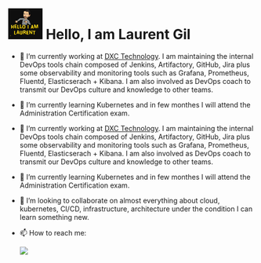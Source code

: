 
# <img src="laurent.png" width="70px"></src>   Hello, I am **Laurent Gil**

- 🔭 I’m currently working at [DXC Technology](https://www.dxc.technology). I am maintaining the internal DevOps tools chain composed of Jenkins, Artifactory, GitHub, Jira plus some observability and monitoring tools such as Grafana, Prometheus, Fluentd, Elasticserach + Kibana. I am also involved as DevOps coach to transmit our DevOps culture and knowledge to other teams.

- 🌱 I’m currently learning Kubernetes and in few monthes I will attend the Administration Certification exam.

- 🔭 I’m currently working at [DXC Technology](https://www.dxc.technology). I am maintaining the internal DevOps tools chain composed of Jenkins, Artifactory, GitHub, Jira plus some observability and monitoring tools such as Grafana, Prometheus, Fluentd, Elasticserach + Kibana. I am also involved as DevOps coach to transmit our DevOps culture and knowledge to other teams.

- 🌱 I’m currently learning Kubernetes and in few monthes I will attend the Administration Certification exam.

- 👯 I’m looking to collaborate on almost everything about cloud, kubernetes, CI/CD, infrastructure, architecture under the condition I can learn something new.

- 📫 How to reach me:

  <a href="https://www.linkedin.com/in/laurent-gil/?locale=en_US" target="_blank">
    <img src="https://www.anaf.fr/wp-content/uploads/2016/08/linkedin.jpg" width="100px" >
  </a>
